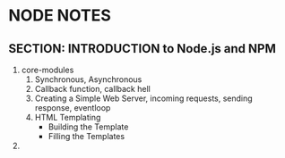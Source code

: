 # NODE NOTES

## SECTION: INTRODUCTION to Node.js and NPM
1. core-modules
    1. Synchronous, Asynchronous
    2. Callback function, callback hell
    3. Creating a Simple Web Server, incoming requests, sending response, eventloop
    4. HTML Templating
        - Building the Template
        - Filling the Templates
2. 